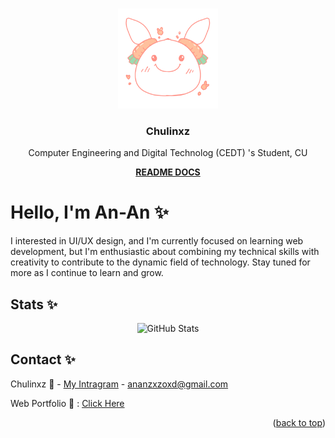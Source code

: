 <!-- Improved compatibility of back to top link: See: https://github.com/othneildrew/Best-README-Template/pull/73 -->
<a name="readme-top"></a>
<!--
*** Thanks for checking out the Best-README-Template. If you have a suggestion
*** that would make this better, please fork the repo and create a pull request
*** or simply open an issue with the tag "enhancement".
*** Don't forget to give the project a star!
*** Thanks again! Now go create something AMAZING! :D
-->



<!-- PROJECT SHIELDS -->
<!--
*** I'm using markdown "reference style" links for readability.
*** Reference links are enclosed in brackets [ ] instead of parentheses ( ).
*** See the bottom of this document for the declaration of the reference variables
*** for contributors-url, forks-url, etc. This is an optional, concise syntax you may use.
*** https://www.markdownguide.org/basic-syntax/#reference-style-links
-->




<!-- PROJECT LOGO -->
<br />
<div align="center">
  <a href="https://github.com/othneildrew/Best-README-Template">
    <img src="images/logo.png" alt="Logo" width="160" height="160">
  </a>

  <h3 align="center">Chulinxz</h3>

  <p align="center">
    Computer Engineering and Digital Technolog (CEDT) 's Student, CU
    <br />
    <div>
    <a href="https://github.com/Chulinuwu/Chulinuwu"><strong>README DOCS</strong></a>
    </div>

  </p>
</div>










<!-- ABOUT THE PROJECT -->

# Hello, I'm An-An ✨


I interested in UI/UX design, and I'm currently focused on learning web development, but I'm enthusiastic about combining my technical skills with creativity to contribute to the dynamic field of technology. Stay tuned for more as I continue to learn and grow.


## Stats ✨
<div align="center">
    <!-- Your GitHub Stats SVG Image Goes Here -->
    <img src="https://github-readme-stats.vercel.app/api?username=Chulinuwu&show_icons=true&theme=radical" alt="GitHub Stats" />
</div>




<!-- CONTACT -->
## Contact ✨

Chulinxz 🚀 - [My Intragram](https://www.instagram.com/vyovyo___/) - ananzxzoxd@gmail.com

Web Portfolio 🎨 : [Click Here](https://chulinuwu.github.io/ChulinFoilo/)

<p align="right">(<a href="#readme-top">back to top</a>)</p>





<!--
**Chulinuwu/Chulinuwu** is a ✨ _special_ ✨ repository because its `README.md` (this file) appears on your GitHub profile.

Here are some ideas to get you started:

- 🔭 I’m currently working on ...
- 🌱 I’m currently learning ...
- 👯 I’m looking to collaborate on ...
- 🤔 I’m looking for help with ...
- 💬 Ask me about ...
- 📫 How to reach me: ...
- 😄 Pronouns: ...
- ⚡ Fun fact: ...
-->
